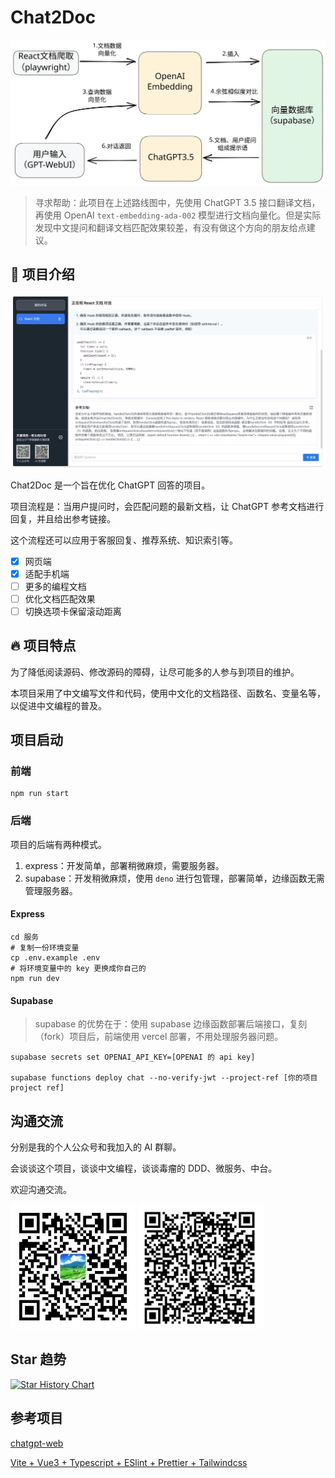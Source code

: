 # Chat2Doc

![Chat2Doc banner](https://github.com/Eriice/chat2doc/blob/main/public/banner.svg)

> 寻求帮助：此项目在上述路线图中，先使用 ChatGPT 3.5 接口翻译文档，再使用 OpenAI `text-embedding-ada-002` 模型进行文档向量化。但是实际发现中文提问和翻译文档匹配效果较差，有没有做这个方向的朋友给点建议。

## 🚀 项目介绍

![项目示例](https://github.com/Eriice/chat2doc/blob/main/public/preview.jpg)

Chat2Doc 是一个旨在优化 ChatGPT 回答的项目。

项目流程是：当用户提问时，会匹配问题的最新文档，让 ChatGPT 参考文档进行回复，并且给出参考链接。

这个流程还可以应用于客服回复、推荐系统、知识索引等。

- [x] 网页端
- [x] 适配手机端
- [ ] 更多的编程文档
- [ ] 优化文档匹配效果
- [ ] 切换选项卡保留滚动距离

## 🔥 项目特点

为了降低阅读源码、修改源码的障碍，让尽可能多的人参与到项目的维护。

本项目采用了中文编写文件和代码，使用中文化的文档路径、函数名、变量名等，以促进中文编程的普及。

## 项目启动

### 前端

```
npm run start
```

### 后端

项目的后端有两种模式。

1. express：开发简单，部署稍微麻烦，需要服务器。
2. supabase：开发稍微麻烦，使用 `deno` 进行包管理，部署简单，边缘函数无需管理服务器。

#### Express

```
cd 服务
# 复制一份环境变量
cp .env.example .env
# 将环境变量中的 key 更换成你自己的
npm run dev
```

#### Supabase

> supabase 的优势在于：使用 supabase 边缘函数部署后端接口，复刻（fork）项目后，前端使用 vercel 部署，不用处理服务器问题。

```
supabase secrets set OPENAI_API_KEY=[OPENAI 的 api key]

supabase functions deploy chat --no-verify-jwt --project-ref [你的项目 project ref]
```

## 沟通交流

分别是我的个人公众号和我加入的 AI 群聊。

会谈谈这个项目，谈谈中文编程，谈谈毒瘤的 DDD、微服务、中台。

欢迎沟通交流。

<div class="flex">
    <img width="200" height="200" src="https://github.com/Eriice/chat2doc/blob/main/public/%E5%85%AC%E4%BC%97%E5%8F%B7%E4%BA%8C%E7%BB%B4%E7%A0%81.png" alt="个人公众号" />
    <img width="200" height="200" src="https://github.com/Eriice/chat2doc/blob/main/public/%E7%BE%A4%E8%81%8A%E4%BA%8C%E7%BB%B4%E7%A0%81.png" alt="我加入的大湾群群聊" />
</div>

## Star 趋势

[![Star History Chart](https://api.star-history.com/svg?repos=Eriice/chat2doc&type=Date)](https://star-history.com/#Eriice/chat2doc&Date)

## 参考项目

[chatgpt-web](https://github.com/Chanzhaoyu/chatgpt-web#%E4%BB%8B%E7%BB%8D)

[Vite + Vue3 + Typescript + ESlint + Prettier + Tailwindcss](https://qiita.com/airRnot1106/items/db691b353a78543ba55e)
